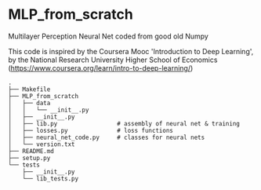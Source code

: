 # MLP_from_scratch

Multilayer Perception Neural Net coded from good old Numpy

This code is inspired by the Coursera Mooc 'Introduction to Deep Learning',
 by the National Research University Higher School of Economics
(https://www.coursera.org/learn/intro-to-deep-learning/)

```
.
├── Makefile
├── MLP_from_scratch
│   ├── data
│   │   └── __init__.py
│   ├── __init__.py
│   ├── lib.py                 # assembly of neural net & training
│   ├── losses.py              # loss functions
│   ├── neural_net_code.py     # classes for neural nets
│   └── version.txt
├── README.md
├── setup.py
└── tests
    ├── __init__.py
    └── lib_tests.py
```
